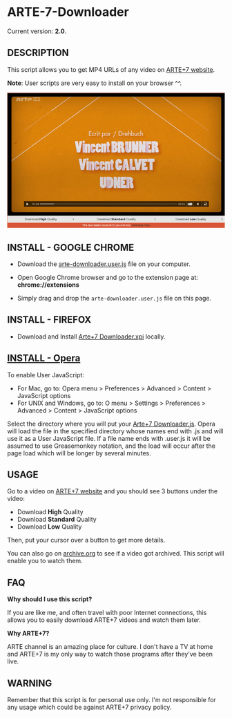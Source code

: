 ARTE-7-Downloader
=================

Current version: **2.0**.

DESCRIPTION
-----------

This script allows you to get MP4 URLs of any video on [ARTE+7 website](http://www.arte.tv/guide/fr/plus7).

**Note**: User scripts are very easy to install on your browser ^^.

![](sample.png)

INSTALL - GOOGLE CHROME
-----------------------

* Download the [arte-downloader.user.js](../../raw/master/arte-downloader.user.js) file on your computer.

* Open Google Chrome browser and go to the extension page at: __chrome://extensions__

* Simply drag and drop the ``arte-downloader.user.js`` file on this page.


INSTALL - FIREFOX
-------------------------

* Download and Install [Arte+7 Downloader.xpi](../../raw/master/Arte+7_Downloader.xpi) locally.

[INSTALL - Opera](http://www.opera.com/docs/userjs/using/#writingscripts)
-------------------------
To enable User JavaScript:
* For Mac, go to: Opera menu > Preferences > Advanced > Content > JavaScript options
* For UNIX and Windows, go to: O menu > Settings > Preferences > Advanced > Content > JavaScript options

Select the directory where you will put your [Arte+7 Downloader.js](../../raw/master/Arte+7_Downloader.js). Opera will load the file in the specified directory whose names end with .js and will use it as a User JavaScript file. If a file name ends with .user.js it will be assumed to use Greasemonkey notation, and the load will occur after the page load which will be longer by several minutes.

USAGE
-----

Go to a video on [ARTE+7 website](http://www.arte.tv/guide/fr/plus7) and you should see 3 buttons under the video:

* Download **High** Quality
* Download **Standard** Quality
* Download **Low** Quality

Then, put your cursor over a button to get more details.

You can also go on [archive.org](https://web.archive.org/web/*/http://www.arte.tv/guide/fr/plus7) to see if a video got archived. This script will enable you to watch them.

FAQ
---

**Why should I use this script?**

If you are like me, and often travel with poor Internet connections, this allows you to easily download ARTE+7 videos and watch them later.

**Why ARTE+7?**

ARTE channel is an amazing place for culture. I don't have a TV at home and ARTE+7 is my only way to watch those programs after they've been live.

WARNING
-------

Remember that this script is for personal use only. I'm not responsible for any usage which could be against ARTE+7 privacy policy.
